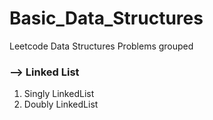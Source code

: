 # Basic_Data_Structures
Leetcode Data Structures Problems grouped


### --> Linked List
1. Singly LinkedList
2. Doubly LinkedList
